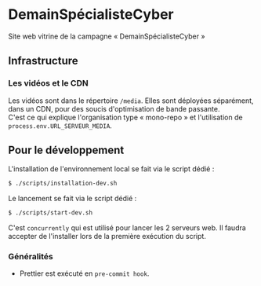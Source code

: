 # DemainSpécialisteCyber

Site web vitrine de la campagne « DemainSpécialisteCyber »

## Infrastructure

### Les vidéos et le CDN

Les vidéos sont dans le répertoire `/media`. Elles sont déployées séparément, dans un CDN, pour des soucis d'optimisation de bande passante.  
C'est ce qui explique l'organisation type « mono-repo » et l'utilisation de `process.env.URL_SERVEUR_MEDIA`.

## Pour le développement

L'installation de l'environnement local se fait via le script dédié :

```sh
$ ./scripts/installation-dev.sh
```

Le lancement se fait via le script dédié :

```sh
$ ./scripts/start-dev.sh
```

C'est `concurrently` qui est utilisé pour lancer les 2 serveurs web. Il faudra accepter de l'installer lors de la première exécution du script.

### Généralités

- Prettier est exécuté en `pre-commit hook`.